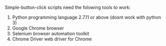 Simple-button-click scripts need the folowing tools to work:

1. Python programming language 2.7.11 or above (dosnt work with python 3)
2. Google Chrome browser
3. Selenium browser automation toolkit
4. Chrome Driver web driver for Chrome

